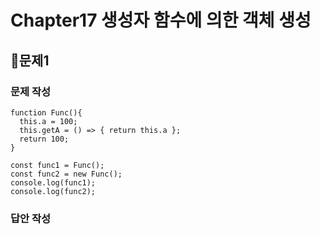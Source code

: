 # Chapter17 생성자 함수에 의한 객체 생성
## 📌문제1
### 문제 작성
```
function Func(){
  this.a = 100;
  this.getA = () => { return this.a };
  return 100;
}

const func1 = Func();
const func2 = new Func();
console.log(func1);
console.log(func2);

```
### 답안 작성
```
```

<br>
